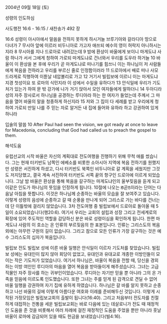 2004년 09월 18일 (토)

성령의 인도하심



사도행전 16:6 - 16:15 / 새찬송가 492 장


16:6 성령이 아시아에서 말씀을 전하지 못하게 하시거늘 브루기아와 갈라디아 땅으로 다녀가 7 무시아 앞에 이르러 비두니아로 가고자 애쓰되 예수의 영이 허락지 아니하시는지라 8 무시아를 지나 드로아로 내려갔는데 9 밤에 환상이 바울에게 보이니 마게도냐 사람 하나가 서서 그에게 청하여 가로되 마게도냐로 건너와서 우리를 도우라 하거늘 10 바울이 이 환상을 본 후에 우리가 곧 마게도냐로 떠나기를 힘쓰니 이는 하나님이 저 사람들에게 복음을 전하라고 우리를 부르신 줄로 인정함이러라 11 드로아에서 배로 떠나 사모드라게로 직행하여 이튿날 네압볼리로 가고 12 거기서 빌립보에 이르니 이는 마게도냐 지경 첫성이요 또 로마의 식민지라 이 성에서 수일을 유하다가 13 안식일에 우리가 기도처가 있는가 하여 문 밖 강가에 나가 거기 앉아서 모인 여자들에게 말하더니 14 두아디라 성의 자주 장사로서 하나님을 공경하는 루디아라 하는 한 여자가 들었는데 주께서 그 마음을 열어 바울의 말을 청종하게 하신지라 15 저와 그 집이 다 세례를 받고 우리에게 청하여 가로되 만일 나를 주 믿는 자로 알거든 내 집에 들어와 유하라 하고 강권하여 있게 하니라

입술의 말씀
10 After Paul had seen the vision, we got ready at once to leave for Macedonia, concluding that God had called us to preach the gospel to them.

해석도움





유럽선교의 시작
바울은 자신의 계획대로 전도여행을 진행하기 위해 무척 애를 썼습니다. 그는 현재 터키반도 남쪽인 에베소를 비롯한 소아시아 지역에 복음 전하기를 원했지만 성령은 서진하게 하셨고, 다시 터키반도 북쪽인 비두니아로 갈 계획을 세웠지만 그것도 저지당했고, 결국 계속 서진하여 터키반도 서쪽 끝의 항구인 드로아에 이르게 되었습니다. 그날 밤 바울은 환상을 통해 복음을 갈구하는 마게도냐인의 울부짖음을 듣게 되고 이같은 인도가 하나님의 뜻임을 인정하게 됩니다. 10절에 나오는 ꡐ곧ꡑ이라는 단어는 다음날 아침을 뜻합니다. 이것은 하나님께 순종하는 바울의 모습을 잘 보여주고 있습니다. 이렇게 성령의 음성에 순종하고 갈 때 순풍을 만나게 되어 그리스로 가는 바다를 건너는 데 단 이틀밖에 걸리지 않았습니다. 3차 전도여행 중 빌립보에서 드로아로 돌아올 때 5일이 소요되었습니다(행20:6). 여기서 우리는 교회의 설립과 성장 그리고 전세계로의 확장에 있어 주도적인 역할을 감당하신 분은 바로 성령이심을 확인하게 됩니다. 한편 마게도냐 사람의 이 호소는 온 인류의 부르짖음의 한 표본입니다. 인류는 그리스도의 복음 외에는 아무런 구원의 길이 없습니다. 그리고 참으로 모든 인류가 가장 갈구하는 것은 예수 그리스도의 십자가 복음입니다. 

빌립보 전도
빌립보 성에 이른 바울 일행은 안식일이 이르자 기도처를 찾았습니다. 빌립보 성에는 유대인이 많지 않아 회당이 없었고, 유대인과 유대교로 개종한 이방인들이 모이는 작은 기도처가 있었습니다. 여기서 하나님은, 바울이 복음을 전할 때, 당신을 경외하는 이방 여인인 루디아의 마음을 열어 복음을 받아들이게 해주셨습니다. 그녀는 고급직물인 자주 장사를 하는 귀부인이었습니다. 루디아는 자기만 믿을 뿐 아니라 그의 온 가족을 믿음에 이르도록 인도했습니다. 또한 그녀는 주를 믿게 된 감격으로 견딜 수 없어 바울 일행을 강권하여 자기 집에 유하게 하였습니다. 하나님은 갈 바를 알지 못하고 순종하고 나선 바울의 길에 이렇게 아름다운 여호와 이레를 준비해두신 것입니다. 이렇게 시작된 가정모임은 빌립보교회의 출발이 됩니다(16:40). 그리고 처음부터 전도자를 친절하게 대접하는 전통을 세운 빌립보교회는 바로 다음에 있는 데살로니가 전도 때 재정적인 도움을 준 것을 비롯해서 여러 차례에 걸친 재정적인 도움을 주었을 뿐만 아니라 훗날 바울이 로마에 감금되어 있을 때도 헌금을 보내었습니다(빌4:16).